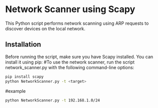 # Network Scanner using Scapy

This Python script performs network scanning using ARP requests to discover devices on the local network.

## Installation

Before running the script, make sure you have Scapy installed. You can install it using pip:
#To use the network scanner, run the script network_scanner.py with the following command-line options:

```bash
pip install scapy
python NetworkScanner.py -t <target>
```
#example
```bash
python NetworkScanner.py -t 192.168.1.0/24
```
